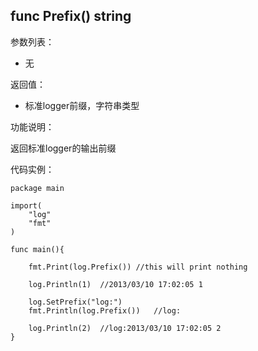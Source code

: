 ## func Prefix() string

参数列表：

- 无

返回值：

- 标准logger前缀，字符串类型

功能说明：

返回标准logger的输出前缀

代码实例：

	package main

	import(
		"log"
		"fmt"
	)

	func main(){
	
		fmt.Print(log.Prefix())	//this will print nothing

		log.Println(1)	//2013/03/10 17:02:05 1

		log.SetPrefix("log:")
		fmt.Println(log.Prefix())	//log:

		log.Println(2)	//log:2013/03/10 17:02:05 2
	}

